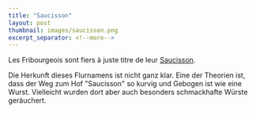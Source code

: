 ```yaml
---
title: "Saucisson"
layout: post
thumbnail: images/saucisson.png
excerpt_separator: <!--more-->
---
```


Les Fribourgeois sont fiers à juste titre de leur [Saucisson](https://s.geo.admin.ch/9f49aff57b).

Die Herkunft dieses Flurnamens ist nicht ganz klar. Eine der Theorien ist, dass der Weg zum Hof "Saucisson" so kurvig und Gebogen ist wie eine Wurst. Vielleicht wurden dort aber auch besonders schmackhafte Würste geräuchert.
<!--more-->
